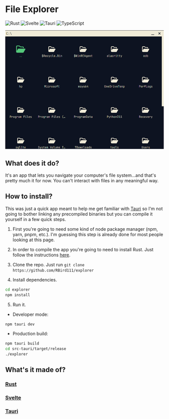 # File Explorer

![Rust](https://img.shields.io/badge/rust-%23000000.svg?style=for-the-badge&logo=rust&logoColor=white)
![Svelte](https://img.shields.io/badge/svelte-%23f1413d.svg?style=for-the-badge&logo=svelte&logoColor=white)
![Tauri](https://img.shields.io/badge/tauri-%2324C8DB.svg?style=for-the-badge&logo=tauri&logoColor=%23FFFFFF)
![TypeScript](https://img.shields.io/badge/typescript-%23007ACC.svg?style=for-the-badge&logo=typescript&logoColor=white)

![App Image](./static/app-preview.png)

## What does it do?

It's an app that lets you navigate your computer's file system...and that's pretty much it for now. You can't interact with files in any meaningful way.

## How to install?

This was just a quick app meant to help me get familiar with [Tauri](https://tauri.app/) so I'm not going to bother linking any precompiled binaries but you can compile it yourself in a few quick steps.

1. First you're going to need some kind of node package manager (npm, yarn, pnpm, etc.). I'm guessing this step is already done for most people looking at this page.

2. In order to compile the app you're going to need to install Rust. Just follow the instructions [here](https://www.rust-lang.org/learn/get-started).

3. Clone the repo. Just run `git clone https://github.com/RBird111/explorer`

4. Install dependencies.

```bash
cd explorer
npm install
```

5. Run it.

- Developer mode:

```bash
npm tauri dev
```

- Production build:

```bash
npm tauri build
cd src-tauri/target/release
./explorer
```

## What's it made of?

### [Rust](https://www.rust-lang.org/)

### [Svelte](https://kit.svelte.dev/)

### [Tauri](https://tauri.app/)
